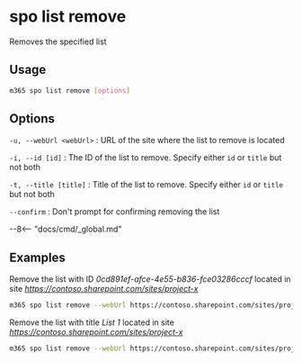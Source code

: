 # spo list remove

Removes the specified list

## Usage

```sh
m365 spo list remove [options]
```

## Options

`-u, --webUrl <webUrl>`
: URL of the site where the list to remove is located

`-i, --id [id]`
: The ID of the list to remove. Specify either `id` or `title` but not both

`-t, --title [title]`
: Title of the list to remove. Specify either `id` or `title` but not both

`--confirm`
: Don't prompt for confirming removing the list

--8<-- "docs/cmd/_global.md"

## Examples

Remove the list with ID _0cd891ef-afce-4e55-b836-fce03286cccf_ located in site _https://contoso.sharepoint.com/sites/project-x_

```sh
m365 spo list remove --webUrl https://contoso.sharepoint.com/sites/project-x --id 0cd891ef-afce-4e55-b836-fce03286cccf
```

Remove the list with title _List 1_ located in site _https://contoso.sharepoint.com/sites/project-x_

```sh
m365 spo list remove --webUrl https://contoso.sharepoint.com/sites/project-x --title 'List 1'
```
